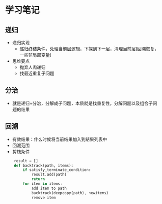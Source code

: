 # 学习笔记
## 递归
* 递归实现
	* 递归终结条件，处理当前层逻辑，下探到下一层，清理当前层(回溯恢复，一些非局部变量)
* 思维要点
	* 抛弃人肉递归
	* 找最近重复子问题
## 分治
* 就是递归+分治，分解成子问题，本质就是找重复性，分解问题以及组合子问题的结果
## 回溯
* 有效结果：什么时候将当前结果加入到结果列表中
* 回溯范围
* 剪枝条件
```python
	result = []
	def backtrack(path, items):
		if satisfy_terminate_condition:
			result.add(path)
			return
		for item in items:
			add item to path
			backtrack(deepcopy(path), newitems)
			remove item
```